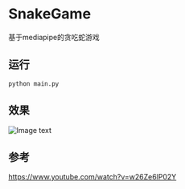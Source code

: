 # SnakeGame

基于mediapipe的贪吃蛇游戏
## 运行

```
python main.py
```

## 效果
![Image text]()

## 参考
https://www.youtube.com/watch?v=w26Ze6lP02Y
